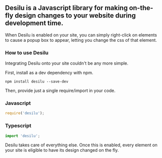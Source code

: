## Desilu is a Javascript library for making on-the-fly design changes to your website during development time.

When Desilu is enabled on your site, you can simply right-click on elements to cause a popup box to appear, letting you change the css of that element. 

### How to use Desilu

Integrating Desilu onto your site couldn't be any more simple.

First, install as a dev dependency with npm.

```
npm install desilu --save-dev
```

Then, provide just a single require/import in your code.

### Javascript
```javascript
require('desilu');
```

### Typescript
```typescript
import 'desilu';
```

Desilu takes care of everything else. Once this is enabled, every element on your site is eligible to have its design changed on the fly. 
